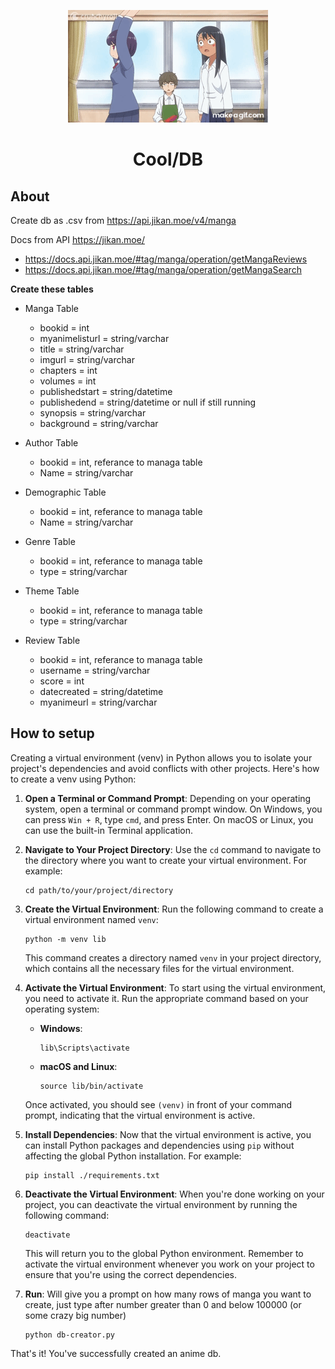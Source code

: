 <p align="center">
    <img src="./memeimage.gif">
</p>

<h1 style="text-align: center;">
    Cool/DB
</h1>

## About
Create db as .csv from https://api.jikan.moe/v4/manga

Docs from API https://jikan.moe/
- https://docs.api.jikan.moe/#tag/manga/operation/getMangaReviews
- https://docs.api.jikan.moe/#tag/manga/operation/getMangaSearch 

**Create these tables**
- Manga Table 
    - bookid = int
    - myanimelisturl = string/varchar
    - title = string/varchar
    - imgurl = string/varchar
    - chapters = int
    - volumes = int
    - publishedstart = string/datetime
    - publishedend = string/datetime or null if still running
    - synopsis = string/varchar
    - background = string/varchar

- Author Table
    - bookid = int, referance to managa table
    - Name = string/varchar

- Demographic Table
    - bookid = int, referance to managa table
    - Name = string/varchar
  
- Genre Table
    - bookid = int, referance to managa table
    - type = string/varchar

- Theme Table
    - bookid = int, referance to managa table
    - type = string/varchar

- Review Table
    - bookid = int, referance to managa table
    - username = string/varchar
    - score = int
    - datecreated = string/datetime
    - myanimeurl = string/varchar

## How to setup
Creating a virtual environment (venv) in Python allows you to isolate your project's dependencies and avoid conflicts with other projects. Here's how to create a venv using Python:

1. **Open a Terminal or Command Prompt**: Depending on your operating system, open a terminal or command prompt window. On Windows, you can press `Win + R`, type `cmd`, and press Enter. On macOS or Linux, you can use the built-in Terminal application.

2. **Navigate to Your Project Directory**: Use the `cd` command to navigate to the directory where you want to create your virtual environment. For example:
   
   ```
   cd path/to/your/project/directory
   ```

3. **Create the Virtual Environment**: Run the following command to create a virtual environment named `venv`:

   ```
   python -m venv lib
   ```

   This command creates a directory named `venv` in your project directory, which contains all the necessary files for the virtual environment.

4. **Activate the Virtual Environment**: To start using the virtual environment, you need to activate it. Run the appropriate command based on your operating system:

   - **Windows**:
     ```
     lib\Scripts\activate
     ```

   - **macOS and Linux**:
     ```
     source lib/bin/activate
     ```

   Once activated, you should see `(venv)` in front of your command prompt, indicating that the virtual environment is active.

5. **Install Dependencies**: Now that the virtual environment is active, you can install Python packages and dependencies using `pip` without affecting the global Python installation. For example:
   
   ```
   pip install ./requirements.txt
   ```

6. **Deactivate the Virtual Environment**: When you're done working on your project, you can deactivate the virtual environment by running the following command:

   ```
   deactivate
   ```

   This will return you to the global Python environment. Remember to activate the virtual environment whenever you work on your project to ensure that you're using the correct dependencies.

7. **Run**: Will give you a prompt on how many rows of manga you want to create, just type after number greater than 0 and below 100000 (or some crazy big number)

   ```
   python db-creator.py
   ```

That's it! You've successfully created an anime db. 